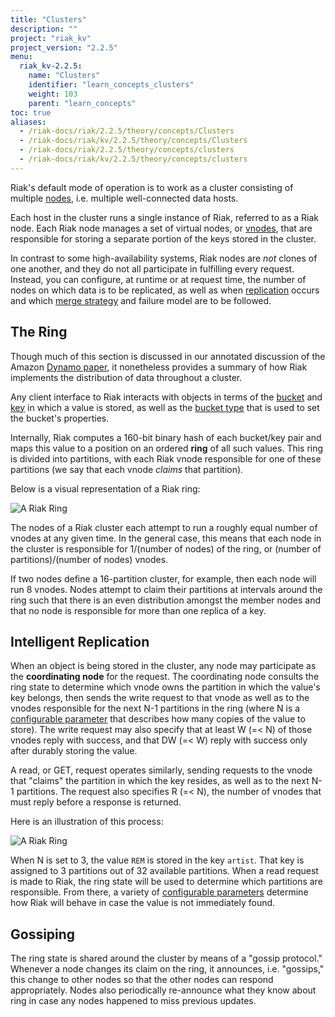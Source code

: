 ```yaml
---
title: "Clusters"
description: ""
project: "riak_kv"
project_version: "2.2.5"
menu:
  riak_kv-2.2.5:
    name: "Clusters"
    identifier: "learn_concepts_clusters"
    weight: 103
    parent: "learn_concepts"
toc: true
aliases:
  - /riak-docs/riak/2.2.5/theory/concepts/Clusters
  - /riak-docs/riak/kv/2.2.5/theory/concepts/Clusters
  - /riak-docs/riak/2.2.5/theory/concepts/clusters
  - /riak-docs/riak/kv/2.2.5/theory/concepts/clusters
---
```



[concept buckets]: {{<baseurl>}}riak/kv/2.2.5/learn/concepts/buckets
[concept keys objects]: {{<baseurl>}}riak/kv/2.2.5/learn/concepts/keys-and-objects
[concept replication]: {{<baseurl>}}riak/kv/2.2.5/learn/concepts/replication
[glossary node]: {{<baseurl>}}riak/kv/2.2.5/learn/glossary/#node
[glossary vnode]: {{<baseurl>}}riak/kv/2.2.5/learn/glossary/#vnode
[learn dynamo]: {{<baseurl>}}riak/kv/2.2.5/learn/dynamo
[usage bucket types]: {{<baseurl>}}riak/kv/2.2.5/developing/usage/bucket-types
[usage conflict resolution]: {{<baseurl>}}riak/kv/2.2.5/developing/usage/conflict-resolution
[usage replication]: {{<baseurl>}}riak/kv/2.2.5/developing/usage/replication


Riak's default mode of operation is to work as a cluster consisting of
multiple [nodes][glossary node], i.e. multiple well-connected data
hosts.

Each host in the cluster runs a single instance of Riak, referred to as
a Riak node. Each Riak node manages a set of virtual nodes, or
[vnodes][glossary vnode], that are responsible for storing a
separate portion of the keys stored in the cluster.

In contrast to some high-availability systems, Riak nodes are _not_
clones of one another, and they do not all participate in fulfilling
every request. Instead, you can configure, at runtime or at request
time, the number of nodes on which data is to be replicated, as well as
when [replication][concept replication] occurs and which [merge strategy][usage conflict resolution] and failure model are to be followed.

## The Ring

Though much of this section is discussed in our annotated discussion of
the Amazon [Dynamo paper][learn dynamo], it nonetheless provides a summary of
how Riak implements the distribution of data throughout a cluster.

Any client interface to Riak interacts with objects in terms of the
[bucket][concept buckets] and [key][concept keys objects] in which a value is
stored, as well as the [bucket type][usage bucket types] that is used
to set the bucket's properties.

Internally, Riak computes a 160-bit binary hash of each bucket/key pair
and maps this value to a position on an ordered **ring** of all such
values. This ring is divided into partitions, with each Riak vnode
responsible for one of these partitions (we say that each vnode
_claims_ that partition).

Below is a visual representation of a Riak ring:

![A Riak Ring]({{<baseurl>}}images/riak-ring.png)

The nodes of a Riak cluster each attempt to run a roughly equal number
of vnodes at any given time. In the general case, this means that each
node in the cluster is responsible for 1/(number of nodes) of the ring,
or (number of partitions)/(number of nodes) vnodes.

If two nodes define a 16-partition cluster, for example, then each node
will run 8 vnodes. Nodes attempt to claim their partitions at intervals
around the ring such that there is an even distribution amongst the
member nodes and that no node is responsible for more than one replica
of a key.

## Intelligent Replication

When an object is being stored in the cluster, any node may participate
as the **coordinating node** for the request. The coordinating node
consults the ring state to determine which vnode owns the partition in
which the value's key belongs, then sends the write request to that
vnode as well as to the vnodes responsible for the next N-1 partitions
in the ring (where N is a [configurable parameter][usage replication] that describes how many copies of the value to store). The
write request may also specify that at least W (=< N) of those vnodes
reply with success, and that DW (=< W) reply with success only after
durably storing the value.

A read, or GET, request operates similarly, sending requests to the
vnode  that "claims" the partition in which the key resides, as well as
to the next N-1 partitions. The request also specifies R (=< N), the
number of vnodes that must reply before a response is returned.

Here is an illustration of this process:

![A Riak Ring]({{<baseurl>}}images/riak-data-distribution.png)

When N is set to 3, the value `REM` is stored in the key `artist`. That
key is assigned to 3 partitions out of 32 available partitions. When a
read request is made to Riak, the ring state will be used to determine
which partitions are responsible. From there, a variety of
[configurable parameters][usage replication] determine how Riak
will behave in case the value is not immediately found.

## Gossiping

The ring state is shared around the cluster by means of a "gossip
protocol." Whenever a node changes its claim on the ring, it announces,
i.e. "gossips," this change to other nodes so that the other nodes can
respond appropriately. Nodes also periodically re-announce what they
know about ring in case any nodes happened to miss previous updates.
